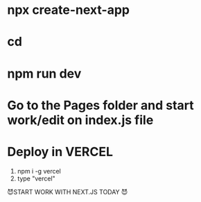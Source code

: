  # npx create-next-app <appname>
 # cd <appname>
 # npm run dev
 # Go to the **Pages** folder and start work/edit on index.js file

 # Deploy in VERCEL 
 1) npm i -g vercel
 2) type "vercel" 

 


  😈START WORK WITH NEXT.JS TODAY 😈

